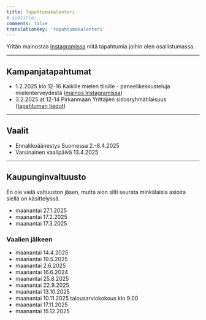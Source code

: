 ```yaml
---
title: Tapahtumakalenteri
# subtitle:
comments: false
translationKey: 'tapahtumakalenteri'
---
```



Yritän mainostaa [Instagramissa](https://www.instagram.com/prtthllknn) niitä tapahtumia joihin olen osallistumassa.



---

## Kampanjatapahtumat

- 1.2.2025 klo 12-16 Kaikille mielen tiloille - paneelikeskusteluja mielenterveydestä ([mainos Instagramissa](https://www.instagram.com/p/DEzwvFAKEao/?img_index=1))
- 3.2.2025 at 12-14 Pirkanmaan Yrittäjien sidosryhmätilaisuus ([tapahtuman tiedot](https://www.yrittajat.fi/tapahtumat/pirkanmaan-yrittajien-sidosryhmatilaisuus/))


---

## Vaalit
- Ennakkoäänestys Suomessa 2.-8.4.2025
- Varsinainen vaalipäivä 13.4.2025

---

## Kaupunginvaltuusto

En ole vielä valtuuston jäsen, mutta aion silti seurata minkälaisia asioita siellä on käsittelyssä.

- maanantai 27.1.2025  
- maanantai 17.2.2025  
- maanantai 17.3.2025  
### Vaalien jälkeen
- maanantai 14.4.2025  
- maanantai 19.5.2025  
- maanantai 2.6.2025  
- maanantai 16.6.2024  
- maanantai 25.8.2025  
- maanantai 22.9.2025  
- maanantai 13.10.2025  
- maanantai 10.11.2025 talousarviokokous klo 9.00  
- maanantai 17.11.2025  
- maanantai 15.12.2025
